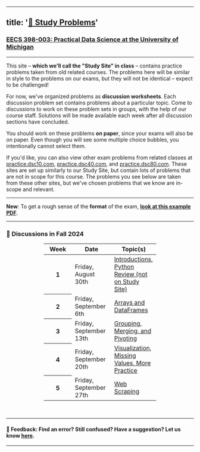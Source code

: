 <link href="https://cdn.jsdelivr.net/npm/bootstrap@5.0.2/dist/css/bootstrap.min.css" rel="stylesheet" integrity="sha384-EVSTQN3/azprG1Anm3QDgpJLIm9Nao0Yz1ztcQTwFspd3yD65VohhpuuCOmLASjC" crossorigin="anonymous">
<script src="https://cdn.jsdelivr.net/npm/bootstrap@5.0.2/dist/js/bootstrap.bundle.min.js" integrity="sha384-MrcW6ZMFYlzcLA8Nl+NtUVF0sA7MsXsP1UyJoMp4YLEuNSfAP+JcXn/tWtIaxVXM" crossorigin="anonymous"></script>
<!-- add after bootstrap.min.css -->
<link rel="stylesheet" href="https://cdn.rawgit.com/afeld/bootstrap-toc/v1.0.1/dist/bootstrap-toc.min.css"/>
<!-- add after bootstrap.min.js or bootstrap.bundle.min.js -->
<script src="https://cdn.rawgit.com/afeld/bootstrap-toc/v1.0.1/dist/bootstrap-toc.min.js"></script>

<!-- for difficulty gauges-->
<script src="https://cdn.plot.ly/plotly-2.16.1.min.js"></script>

<!-- Global site tag (gtag.js) - Google Analytics -->
<!-- <script async src="https://www.googletagmanager.com/gtag/js?id=G-B947E6J6H4"></script> -->
<script>
  window.dataLayer = window.dataLayer || [];
  function gtag(){dataLayer.push(arguments);}
  // gtag('js', new Date());

  // gtag('config', 'G-B947E6J6H4');
</script>


---
title: '<a href="#">🧠 Study Problems</a>'
---

<!-- <h1><a href=''>🧠 Study Problems</a></h1> -->

<h3><a href='https://practicaldsc.org'>EECS 398-003: Practical Data Science at the University of Michigan</a></h3>

----

This site – **which we'll call the "Study Site" in class** – contains practice problems taken from old related courses. The problems here will be similar in style to the problems on our exams, but they will not be identical – expect to be challenged!

For now, we've organized problems as **discussion worksheets**. Each discussion problem set contains problems about a particular topic. Come to discussions to work on these problem sets in groups, with the help of our course staff. Solutions will be made available each week after all discussion sections have concluded.

You should work on these problems **on paper**, since your exams will also be on paper. Even though you will see some multiple choice bubbles, you intentionally cannot select them.

If you'd like, you can also view other exam problems from related classes at [practice.dsc10.com](https://practice.dsc10.com), [practice.dsc40.com](https://practice.dsc40.com), and [practice.dsc80.com](https://practice.dsc80.com). These sites are set up similarly to our Study Site, but contain lots of problems that are not in scope for this course. The problems you see below are taken from these other sites, but we've chosen problems that we know are in-scope and relevant.

---

**New**: To get a rough sense of the **format** of the exam, [**look at this example PDF**](https://drive.google.com/file/d/1hN78Cb3lSVYDFG__-TwPWL0vj_NPcmw7/view?usp=sharing).

----

### 💯 Discussions in Fall 2024

<center>
<table class="table" style="width:60%">
    <colgroup>
       <col span="1" style="width: 25%;">
       <col span="1" style="width: 35%;">
       <col span="1" style="width: 40%;">
    </colgroup>
  <thead>
    <tr>
      <th scope="col">Week</th>
      <th scope="col">Date</th>
      <th scope="col">Topic(s)</th>
    </tr>
  </thead>
  <tbody>
    <tr>
      <th scope="row">1</th>
      <td>Friday, August 30th</td>
      <td><a href="https://github.com/practicaldsc/fa24/tree/main/discussions/disc01">Introductions, Python Review (not on Study Site)</a></td>
    </tr>
    <tr>
      <th scope="row">2</th>
      <td>Friday, September 6th</td>
      <td><a href="disc02/index.html">Arrays and DataFrames</a></td>
    </tr>
    <tr>
      <th scope="row">3</th>
      <td>Friday, September 13th</td>
      <td><a href="disc03/index.html">Grouping, Merging, and Pivoting</a></td>
    </tr>
    <tr>
      <th scope="row">4</th>
      <td>Friday, September 20th</td>
      <td><a href="disc04/index.html">Visualization, Missing Values, More Practice</a></td>
    </tr>
    <tr>
      <th scope="row">5</th>
      <td>Friday, September 27th</td>
      <td><a href="disc05/index.html">Web Scraping</a></td>
    </tr>
   <!--     <tr>
      <th scope="row">4</th>
      <td>Tuesday, July 16</td>
      <td><a href="disc04/index.html">Functions, DataFrames, and Control Flow</a></td>
    </tr>
    <tr>
      <th scope="row">5</th>
      <td>Tuesday, July 23</td>
      <td><a href="disc05/index.html">Sampling, Bootstrapping, and Confidence Intervals</a></td>
    </tr>
    </tr>   
      <tr>
      <th scope="row">6</th>
      <td>Thursday, July 25</td>
      <td><a href="disc06/index.html">Standardization, the Normal Distribution, and the Central Limit Theorem</a></td>
    </tr>
    </tr>
    <tr>
      <th scope="row">7</th>
      <td>Tuesday, July 30</td>
      <td><a href="disc07/index.html">Hypothesis Testing, Total Variation Distance, and Permutation Testing</a></td>
    </tr>
    </tr>
    <tr>
      <th scope="row">8</th>
      <td>Thursday, August 1</td>
      <td><a href="disc08/index.html">Regression</a></td>
    </tr> -->
    </tr>  
  </tbody>
</table>
</center>

<br>

----

#### 👋 Feedback: Find an error? Still confused? Have a suggestion? Let us know <a href="https://forms.gle/xK4DpWXh9rq8AKP37">here</a>.

----
